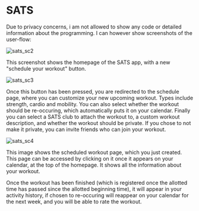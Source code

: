 # SATS

Due to privacy concerns, i am not allowed to show any code or detailed information about the programming. I can however show screenshots of the user-flow:

![sats_sc2](https://github.com/shans1311/SATS/assets/95169919/ca15641f-dd5b-4392-a926-1f187916a6e8)

This screenshot shows the homepage of the SATS app, with a new "schedule your workout" button.

![sats_sc3](https://github.com/shans1311/SATS/assets/95169919/95346c62-bd9d-4b82-922b-1f0290104ad5)

Once this button has been pressed, you are redirected to the schedule page, where you can customize your new upcoming workout. Types include strength, cardio and mobility.
You can also select whether the workout should be re-occuring, which automatically puts it on your calendar. Finally you can select a SATS club to attach the workout to, a custom workout description, and whether the workout should be private. If you chose to not make it private, you can invite friends who can join your workout.

![sats_sc4](https://github.com/shans1311/SATS/assets/95169919/72e386c0-03bb-49cd-bc7f-d594ca3f3de4)

This image shows the scheduled workout page, which you just created. This page can be accessed by clicking on it once it appears on your calendar, at the top of the homepage. It shows all the information about your workout. 

Once the workout has been finished (which is registered once the allotted time has passed since the allotted beginning time), it will appear in your activity history, if chosen to re-occuring will reappear on your calendar for the next week, and you will be able to rate the workout.


